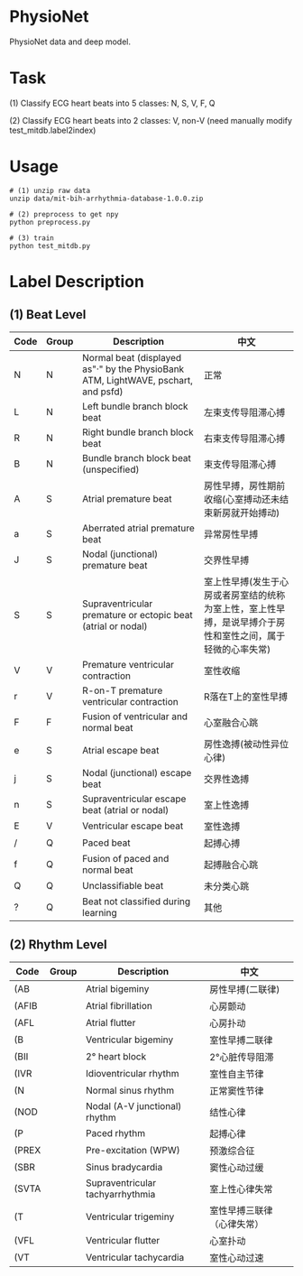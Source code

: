 # PhysioNet
PhysioNet data and deep model.

# Task

(1) Classify ECG heart beats into 5 classes: N, S, V, F, Q

(2) Classify ECG heart beats into 2 classes: V, non-V (need manually modify test_mitdb.label2index)

# Usage
```
# (1) unzip raw data
unzip data/mit-bih-arrhythmia-database-1.0.0.zip

# (2) preprocess to get npy
python preprocess.py

# (3) train
python test_mitdb.py
```

# Label Description

## (1) Beat Level
| Code | Group | Description                                                                       | 中文                                                                                                       |
|------|-------|-----------------------------------------------------------------------------------|------------------------------------------------------------------------------------------------------------|
| N    | N     | Normal beat (displayed as"·" by the PhysioBank ATM, LightWAVE, pschart, and psfd) | 正常                                                                                                       |
| L    | N     | Left bundle branch block beat                                                     | 左束支传导阻滞心搏                                                                                         |
| R    | N     | Right bundle branch block beat                                                    | 右束支传导阻滞心搏                                                                                         |
| B    | N     | Bundle branch block beat (unspecified)                                            | 束支传导阻滞心搏                                                                                           |
| A    | S     | Atrial premature beat                                                             | 房性早搏，房性期前收缩(心室搏动还未结束新房就开始搏动)                                                     |
| a    | S     | Aberrated atrial premature beat                                                   | 异常房性早搏                                                                                               |
| J    | S     | Nodal (junctional) premature beat                                                 | 交界性早搏                                                                                                 |
| S    | S     | Supraventricular premature or ectopic beat (atrial or nodal)                      | 室上性早搏(发生于心房或者房室结的统称为室上性，室上性早搏，是说早搏介于房性和室性之间，属于轻微的心率失常) |
| V    | V     | Premature ventricular contraction                                                 | 室性收缩                                                                                                   |
| r    | V     | R-on-T premature ventricular contraction                                          | R落在T上的室性早搏                                                                                         |
| F    | F     | Fusion of ventricular and normal beat                                             | 心室融合心跳                                                                                               |
| e    | S     | Atrial escape beat                                                                | 房性逸搏(被动性异位心律)                                                                                   |
| j    | S     | Nodal (junctional) escape beat                                                    | 交界性逸搏                                                                                                 |
| n    | S     | Supraventricular escape beat (atrial or nodal)                                    | 室上性逸搏                                                                                                 |
| E    | V     | Ventricular escape beat                                                           | 室性逸搏                                                                                                   |
| /    | Q     | Paced beat                                                                        | 起搏心搏                                                                                                   |
| f    | Q     | Fusion of paced and normal beat                                                   | 起搏融合心跳                                                                                               |
| Q    | Q     | Unclassifiable beat                                                               | 未分类心跳                                                                                                 |
| ?    | Q     | Beat not classified during learning                                               | 其他                                                                                                       |

## (2) Rhythm Level

| Code  | Group | Description                      | 中文                       |
|-------|-------|----------------------------------|----------------------------|
| (AB   |       | Atrial bigeminy                  | 房性早搏(二联律)           |
| (AFIB |       | Atrial fibrillation              | 心房颤动                   |
| (AFL  |       | Atrial flutter                   | 心房扑动                   |
| (B    |       | Ventricular bigeminy             | 室性早搏二联律             |
| (BII  |       | 2° heart block                   | 2°心脏传导阻滞             |
| (IVR  |       | Idioventricular rhythm           | 室性自主节律               |
| (N    |       | Normal sinus rhythm              | 正常窦性节律               |
| (NOD  |       | Nodal (A-V junctional) rhythm    | 结性心律                   |
| (P    |       | Paced rhythm                     | 起搏心律                   |
| (PREX |       | Pre-excitation (WPW)             | 预激综合征                 |
| (SBR  |       | Sinus bradycardia                | 窦性心动过缓               |
| (SVTA |       | Supraventricular tachyarrhythmia | 室上性心律失常             |
| (T    |       | Ventricular trigeminy            | 室性早搏三联律（心律失常） |
| (VFL  |       | Ventricular flutter              | 心室扑动                   |
| (VT   |       | Ventricular tachycardia          | 室性心动过速               |




